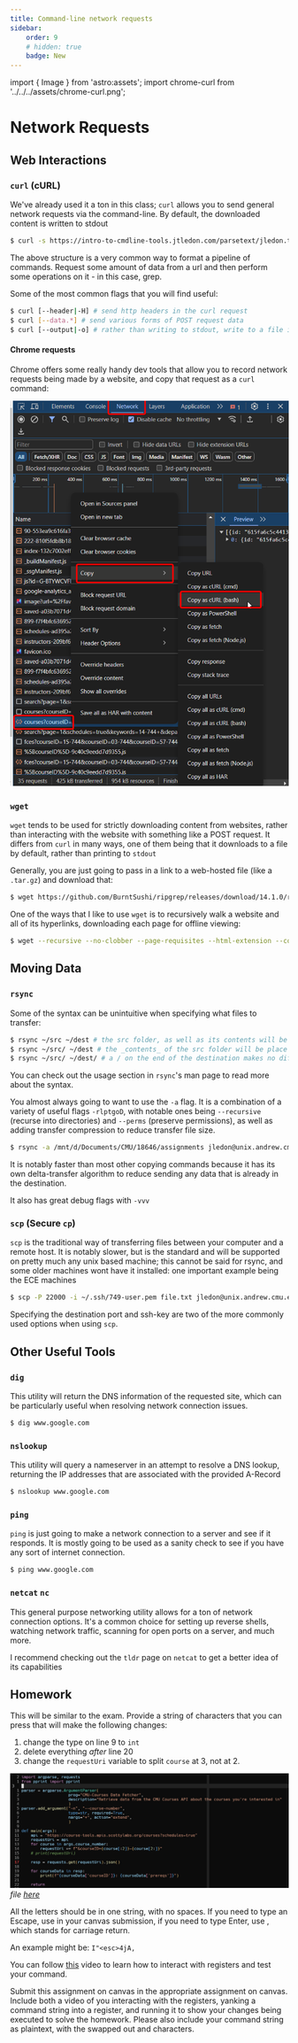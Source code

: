 ```yaml
---
title: Command-line network requests
sidebar:
    order: 9
    # hidden: true
    badge: New
---
```

import { Image } from 'astro:assets';
import chrome-curl from '../../../assets/chrome-curl.png';

# Network Requests

## Web Interactions

### `curl` (cURL)

We've already used it a ton in this class; `curl` allows you to send general network requests via the command-line. By default, the downloaded content is written to stdout
```bash
$ curl -s https://intro-to-cmdline-tools.jtledon.com/parsetext/jledon.txt 2> /dev/null | grep ...
```
The above structure is a very common way to format a pipeline of commands. Request some amount of data from a url and then perform some operations on it - in this case, grep.

Some of the most common flags that you will find useful:
```bash frame='none'
$ curl [--header|-H] # send http headers in the curl request
$ curl [--data.*] # send various forms of POST request data
$ curl [--output|-o] # rather than writing to stdout, write to a file instead
```

#### Chrome requests
Chrome offers some really handy dev tools that allow you to record network requests being made by a website, and copy that request as a `curl` command:

![test](../../../assets/chrome-curl.png)

<!-- <Image
    src={ chrome-curl }
    alt="Image of how you can download a network request from chrome as a curl bash command"
    width="400"
/> -->

### `wget`

`wget` tends to be used for strictly downloading content from websites, rather than interacting with the website with something like a POST request. It differs from `curl` in many ways, one of them being that it downloads to a file by default, rather than printing to `stdout`

Generally, you are just going to pass in a link to a web-hosted file (like a `.tar.gz`) and download that:
```bash
$ wget https://github.com/BurntSushi/ripgrep/releases/download/14.1.0/ripgrep-14.1.0-x86_64-unknown-linux-musl.tar.gz
```

One of the ways that I like to use `wget` is to recursively walk a website and all of its hyperlinks, downloading each page for offline viewing:
```bash frame='none'
$ wget --recursive --no-clobber --page-requisites --html-extension --convert-links --progress=bar --restrict-file-name=windows --no-parent --directory-prefix=...
```

## Moving Data

### `rsync`

Some of the syntax can be unintuitive when specifying what files to transfer:
```bash frame='none'
$ rsync ~/src ~/dest # the src folder, as well as its contents will be put into the dest folder
$ rsync ~/src/ ~/dest # the _contents_ of the src folder will be place in the dest folder
$ rsync ~/src/ ~/dest/ # a / on the end of the destination makes no difference
```
You can check out the usage section in `rsync`'s man page to read more about the syntax.

You almost always going to want to use the `-a` flag. It is a combination of a variety of useful flags `-rlptgoD`, with notable ones being `--recursive` (recurse into directories) and `--perms` (preserve permissions), as well as adding transfer compression to reduce transfer file size.
```bash
$ rsync -a /mnt/d/Documents/CMU/18646/assignments jledon@unix.andrew.cmu.edu:/afs/ece.cmu.edu/usr/jledon/private/18646/
```

It is notably faster than most other copying commands because it has its own delta-transfer algorithm to reduce sending any data that is already in the destination.

It also has great debug flags with `-vvv`

### `scp` (Secure `cp`)

`scp` is the traditional way of transferring files between your computer and a remote host. It is notably slower, but is the standard and will be supported on pretty much any unix based machine; this cannot be said for rsync, and some older machines wont have it installed: one important example being the ECE machines

```bash
$ scp -P 22000 -i ~/.ssh/749-user.pem file.txt jledon@unix.andrew.cmu.edu:/afs/ece.cmu.edu/usr/jledon/
```
Specifying the destination port and ssh-key are two of the more commonly used options when using `scp`.

## Other Useful Tools

### `dig`
This utility will return the DNS information of the requested site, which can be particularly useful when resolving network connection issues.
```bash
$ dig www.google.com
```

### `nslookup`
This utility will query a nameserver in an attempt to resolve a DNS lookup, returning the IP addresses that are associated with the provided A-Record
```bash
$ nslookup www.google.com
```

### `ping`
`ping` is just going to make a network connection to a server and see if it responds. It is mostly going to be used as a sanity check to see if you have any sort of internet connection.
```bash
$ ping www.google.com
```

### `netcat` `nc`
This general purpose networking utility allows for a ton of network connection options. It's a common choice for setting up reverse shells, watching network traffic, scanning for open ports on a server, and much more.

I recommend checking out the `tldr` page on `netcat` to get a better idea of its capabilities

## Homework
This will be similar to the exam. Provide a string of characters that you can press that will make the following changes:
1) change the type on line 9 to `int`
2) delete everything _after_ line 20
3) change the `requestUri` variable to split `course` at 3, not at 2.

![vim homework](../../../assets/vim-additional-practice.png)
_file [here](https://intro-to-cmdline-tools.jtledon.com/vim-macros/main.py)_

All the letters should be in one string, with no spaces. If you need to type an Escape, use <esc> in your canvas submission, if you need to type Enter, use <cr>, which stands for carriage return.

An example might be: `I"<esc>4jA,`

You can follow [this](https://youtu.be/Wur6icnhCAs) video to learn how to interact with registers and test your command.

Submit this assignment on canvas in the appropriate assignment on canvas. Include both a video of you interacting with the registers, yanking a command string into a register, and running it to show your changes being executed to solve the homework. Please also include your command string as plaintext, with the swapped out <esc> and <cr> characters.
